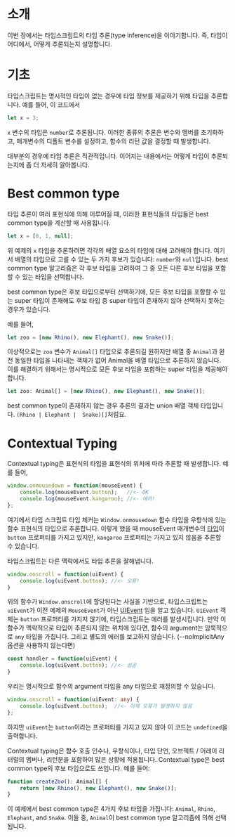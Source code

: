 # 소개

이번 장에서는 타입스크립트의 타입 추론(type inference)을 이야기합니다.
즉, 타입이 어디에서, 어떻게 추론되는지 설명합니다.

# 기초

타입스크립트는 명시적인 타입이 없는 경우에 타입 정보를 제공하기 위해 타입을 추론합니다.
예를 들어, 이 코드에서

```ts
let x = 3;
```

`x` 변수의 타입은 `number`로 추론됩니다. 이러한 종류의 추론은 변수와 멤버를 초기화하고, 매개변수의 디폴트 변수를 설정하고, 함수의 리턴 값을 결정할 때 발생합니다.

대부분의 경우에 타입 추론은 직관적입니다.
이어지는 내용에서는 어떻게 타입이 추론되는지에 좀 더 자세히 알아봅니다.


# Best common type

타입 추론이 여러 표현식에 의해 이루어질 때, 이러한 표현식들의 타입들은 best common type을 계산할 때 사용됩니다.

```ts
let x = [0, 1, null];
```

위 예제의 `x` 타입을 추론하려면 각각의 배열 요소의 타입에 대해 고려해야 합니다.
여기서 배열의 타입으로 고를 수 있는 두 가지 후보가 있습니다: `number`와 `null`입니다.
best common type 알고리즘은 각 후보 타입을 고려하여 그 중 모든 다른 후보 타입을 포함할 수 있는 타입을 선택합니다.

best common type은 후보 타입으로부터 선택하기에, 모든 후보 타입을 포함할 수 있는 super 타입이 존재해도 후보 타입 중 super 타입이 존재하지 않아 선택하지 못하는 경우가 있습니다.

예를 들어,

```ts
let zoo = [new Rhino(), new Elephant(), new Snake()];
```

이상적으로는 `zoo` 변수가 `Animal[]` 타입으로 추론되길 원하지만 배열 중 `Animal`과 완전 동일한 타입을 나타내는 객체가 없어 Animal을 배열 타입으로 추론하지 않습니다.
이를 해결하기 위해서는 명시적으로 모든 후보 타입을 포함하는 super 타입을 제공해야 합니다.

```ts
let zoo: Animal[] = [new Rhino(), new Elephant(), new Snake()];
```

best common type이 존재하지 않는 경우 추론의 결과는 union 배열 객체 타입입니다. `(Rhino | Elephant |  Snake)[]`처럼요.


# Contextual Typing


Contextual typing은 표현식의 타입을 표현식의 위치에 따라 추론할 때 발생합니다. 예를 들어,

```ts
window.onmousedown = function(mouseEvent) {
    console.log(mouseEvent.button);   //<- OK
    console.log(mouseEvent.kangaroo); //<- 에러!
};
```

여기에서 타입 스크립트 타입 체커는 `Window.onmousedown` 함수 타입을 우항식에 있는 함수 표현식의 타입으로 추론합니다.
이렇게 했을 때 mouseEvent 매개변수의 [타입](https://developer.mozilla.org/en-US/docs/Web/API/MouseEvent)이 `button` 프로퍼티를 가지고 있지만,
  `kangaroo` 프로퍼티는 가지고 있지 않음을 추론할 수 있습니다.

타입스크립트는 다른 맥락에서도 타입 추론을 잘해냅니다.

```ts
window.onscroll = function(uiEvent) {
    console.log(uiEvent.button); //<- 오류!
}
```

위의 함수가 `Window.onscroll`에 할당된다는 사실을 기반으로, 타입스크립트는 `uiEvent`가 이전 예제의 `MouseEvent`가 아닌 [UIEvent](https://developer.mozilla.org/en-US/docs/Web/API/UIEvent) 임을 알고 있습니다.
`UiEvent` 객체는 `button` 프로퍼티를 가지지 않기에, 타입스크립트는 에러를 발생시킵니다.
만약 이 함수가 맥락적으로 타입이 추론되지 않는 위치에 있다면, 함수의 argument는 암묵적으로 `any` 타입을 가집니다. 그리고 별도의 에러를 보고하지 않습니다. (--noImplicitAny 옵션을 사용하지 않는다면)

```ts
const handler = function(uiEvent) {
    console.log(uiEvent.button); //<- 성공
}
```

우리는 명시적으로 함수의 argument 타입을 any 타입으로 재정의할 수 있습니다.

```ts
window.onscroll = function(uiEvent: any) {
    console.log(uiEvent.button);  //<- 이제 오류가 발생하지 않음
};
```

하지만 `uiEvent`는 `button`이라는 프로퍼티를 가지고 있지 않아 이 코드는 `undefined`을 출력합니다.

Contextual typing은 함수 호출 인수나, 우항식이나, 타입 단언, 오브젝트 / 어레이 리터럴의 멤버나, 리턴문을 포함하여 많은 상황에 적용됩니다.
Contextual type은 best common type의 후보 타입으로도 쓰입니다.
예를 들어:

```ts
function createZoo(): Animal[] {
    return [new Rhino(), new Elephant(), new Snake()];
}
```

이 예제에서 best common type은 4가지 후보 타입을 가집니다: `Animal`, `Rhino`, `Elephant`, and `Snake`.
이들 중, `Animal`이 best common type 알고리즘에 의해 선택됩니다.
